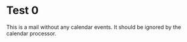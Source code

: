 # Test 0

This is a mail without any calendar events. It should be ignored by the calendar processor.